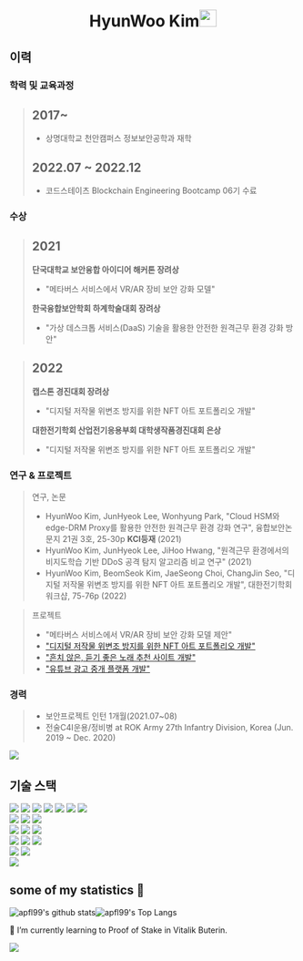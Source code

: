 <h1 align="center">HyunWoo Kim<img src="https://github.com/souvikguria98/souvikguria98/blob/master/Hi.gif" width="30"> </h1>

## 이력

### 학력 및 교육과정

> 2017~
> ------
>
> - 상명대학교 천안캠퍼스 정보보안공학과 재학
> 
> 2022.07 ~ 2022.12
> ------
> 
> - 코드스테이츠 Blockchain Engineering Bootcamp 06기 수료



### 수상

> 2021	
> -------
>
> **단국대학교 보안융합 아이디어 해커톤 장려상**
>   - "메타버스 서비스에서 VR/AR 장비 보안 강화 모델"
>   
> **한국융합보안학회 하계학술대회 장려상**
>   - "가상 데스크톱 서비스(DaaS) 기술을 활용한 안전한 원격근무 환경 강화 방안"

> 2022
> -------
>
> **캡스톤 경진대회 장려상**
>   - "디지털 저작물 위변조 방지를 위한 NFT 아트 포트폴리오 개발"
>   
> **대한전기학회 산업전기응용부회 대학생작품경진대회 은상**
>   - "디지털 저작물 위변조 방지를 위한 NFT 아트 포트폴리오 개발"



### 연구 & 프로젝트

> 연구, 논문
>
> - HyunWoo Kim, JunHyeok Lee, Wonhyung Park, "Cloud HSM와 edge-DRM Proxy를 활용한 안전한 원격근무 환경 강화 연구", 융합보안논문지 21권 3호, 25-30p **KCI등재** (2021)
> - HyunWoo Kim, JunHyeok Lee, JiHoo Hwang, "원격근무 환경에서의 비지도학습 기반 DDoS 공격 탐지 알고리즘 비교 연구" (2021)
> - HyunWoo Kim, BeomSeok Kim, JaeSeong Choi, ChangJin Seo, "디지털 저작물 위변조 방지를 위한 NFT 아트 포트폴리오 개발", 대한전기학회 워크샵, 75-76p (2022)

> 프로젝트
>
> - "메타버스 서비스에서 VR/AR 장비 보안 강화 모델 제안"
> - <a href="https://github.com/apfl99/NftArtPortfolio">"디지털 저작물 위변조 방지를 위한 NFT 아트 포트폴리오 개발"</a>
> - <a href="https://github.com/apfl99/smu_hackaton-music-recommendation">"흔치 않은, 듣기 좋은 노래 추천 사이트 개발"</a>
> - <a href="https://github.com/apfl99/BEB-06-Ad4U">"유튜브 광고 중개 플랫폼 개발"</a>



### 경력

> - 보안프로젝트 인턴 1개월(2021.07~08)
> - 전술C4I운용/정비병 at ROK Army 27th Infantry Division, Korea (Jun. 2019 ~ Dec. 2020)


<img src="https://user-images.githubusercontent.com/73097560/115834477-dbab4500-a447-11eb-908a-139a6edaec5c.gif">

## 기술 스택
<img src="https://img.shields.io/badge/css-1572B6?style=for-the-badge&logo=css3&logoColor=white">
<img src="https://img.shields.io/badge/javascript-F7DF1E?style=for-the-badge&logo=javascript&logoColor=black">
<img src="https://img.shields.io/badge/c-A8B9CC?style=for-the-badge&logo=c&logoColor=black">
<img src="https://img.shields.io/badge/python-3776AB?style=for-the-badge&logo=python&logoColor=black">




<img src="https://img.shields.io/badge/node.js-339933?style=for-the-badge&logo=Node.js&logoColor=white"> 
<img src="https://img.shields.io/badge/React-61DAFB?style=for-the-badge&logo=React&logoColor=black"> 
<img src="https://img.shields.io/badge/aws s3-569A31?style=for-the-badge&logo=amazons3&logoColor=black"><br/>
<img src="https://img.shields.io/badge/Web3.js-F16822?style=for-the-badge&logo=Web3.js&logoColor=white">
<img src="https://img.shields.io/badge/MySQL2-4479A1?style=for-the-badge&logo=MySQL&logoColor=white">
<img src="https://img.shields.io/badge/Sequelize-52B0E7?style=for-the-badge&logo=Sequelize&logoColor=white"><br/>
<img src="https://img.shields.io/badge/aws rds-527FFF?style=for-the-badge&logo=amazonrds&logoColor=black">

<img src="https://img.shields.io/badge/ipfs-65C2CB?style=for-the-badge&logo=ipfs&logoColor=white">
<img src="https://img.shields.io/badge/solidity-363636?style=for-the-badge&logo=solidity&logoColor=black"><br/>
<img src="https://img.shields.io/badge/ethereum-3C3C3D?style=for-the-badge&logo=ethereum&logoColor=black">
<img src="https://img.shields.io/badge/Notion-000000?style=for-the-badge&logo=notion&logoColor=white">
<img src="https://img.shields.io/badge/Figma-F24E1E?style=for-the-badge&logo=figma&logoColor=white"><br/>
<img src="https://img.shields.io/badge/Discord-5865F2?style=for-the-badge&logo=discord&logoColor=white">
<img src="https://img.shields.io/badge/github-181717?style=for-the-badge&logo=github&logoColor=white"><br/>




<img src="https://user-images.githubusercontent.com/73097560/115834477-dbab4500-a447-11eb-908a-139a6edaec5c.gif">

## some of my statistics 🚀
![apfl99's github stats](https://github-readme-stats.vercel.app/api?username=apfl99&show_icons=true&theme=tokyonight)![apfl99's Top Langs](https://github-readme-stats.vercel.app/api/top-langs/?username=apfl99&theme=tokyonight&layout=compact)

🌱 I’m currently learning to Proof of Stake in Vitalik Buterin.

<img src="https://user-images.githubusercontent.com/73097560/115834477-dbab4500-a447-11eb-908a-139a6edaec5c.gif">


